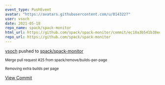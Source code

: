 ```yaml
---
event_type: PushEvent
avatar: "https://avatars.githubusercontent.com/u/814322?"
user: vsoch
date: 2021-05-18
repo_name: spack/spack-monitor
html_url: https://github.com/spack/spack-monitor/commit/ec10a3b541b38ed9d5bad09fb70c37154b39c101
repo_url: https://github.com/spack/spack-monitor
---
```


<a href='https://github.com/vsoch' target='_blank'>vsoch</a> pushed to <a href='https://github.com/spack/spack-monitor' target='_blank'>spack/spack-monitor</a>

<small>Merge pull request #25 from spack/remove/builds-per-page

Removing extra builds per page</small>

<a href='https://github.com/spack/spack-monitor/commit/ec10a3b541b38ed9d5bad09fb70c37154b39c101' target='_blank'>View Commit</a>
